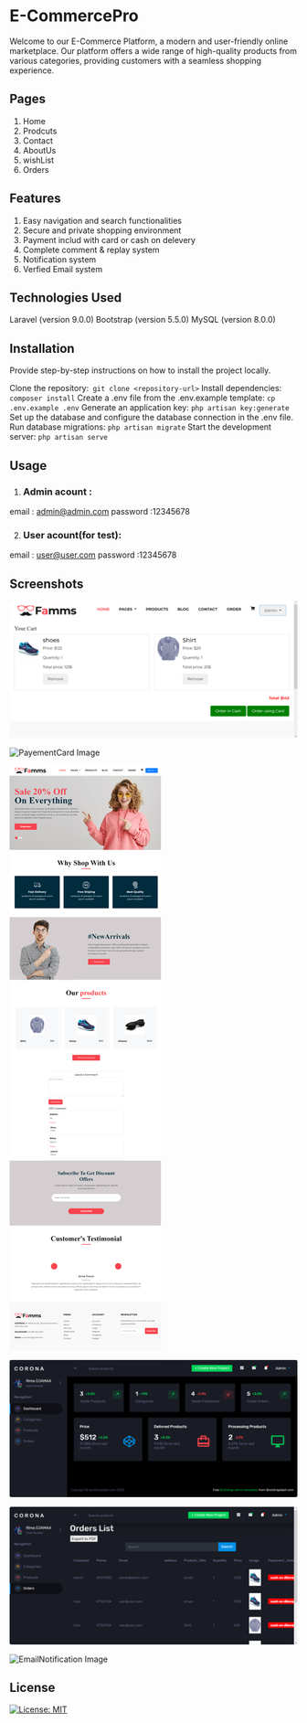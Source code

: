# E-CommercePro
Welcome to our E-Commerce Platform, a modern and user-friendly online marketplace. Our platform offers a wide range of high-quality products from various categories, providing customers with a seamless shopping experience.

## Pages
1. Home 
2. Prodcuts 
3. Contact 
4. AboutUs 
5. wishList
6. Orders 

## Features
1. Easy navigation and search functionalities
2. Secure and private shopping environment
3. Payment includ with card or cash on delevery 
4. Complete comment & replay system 
5. Notification system
6. Verfied Email system

## Technologies Used
Laravel (version 9.0.0)
Bootstrap (version 5.5.0)
MySQL (version 8.0.0)

## Installation
Provide step-by-step instructions on how to install the project locally.

Clone the repository:` git clone <repository-url>`
Install dependencies: `composer install`
Create a .env file from the .env.example template: `cp .env.example .env`
Generate an application key: `php artisan key:generate`
Set up the database and configure the database connection in the .env file.
Run database migrations: `php artisan migrate`
Start the development server: `php artisan serve`

## Usage
1. ### Admin acount :
email : admin@admin.com
password :12345678

2. ### User acount(for test):

email : user@user.com
password :12345678

## Screenshots

![WishList Image](https://github.com/rimadjamaa/Docker_E-CommercePro/blob/main/public/readme/capt_wishlist.png)

![PayementCard Image](https://github.com/rimadjamaa/Docker_E-CommercePro/blob/main/public/readme/Opera%20Instantané_2023-07-24_183749_localhost.png)

![FrontPage Image](https://github.com/rimadjamaa/Docker_E-CommercePro/blob/main/public/readme/capt_frontpage.png)

![Dashboard Image](https://github.com/rimadjamaa/Docker_E-CommercePro/blob/main/public/readme/admindashboard.png)

![OrderList Image](https://github.com/rimadjamaa/Docker_E-CommercePro/blob/main/public/readme/admin_orders.png)

![EmailNotification Image](https://github.com/rimadjamaa/Docker_E-CommercePro/blob/main/public/readme/EmailNoticifaction.png)



## License
[![License: MIT](https://img.shields.io/badge/License-MIT-yellow.svg)](https://opensource.org/licenses/MIT)

